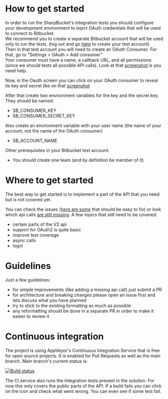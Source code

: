# How to get started

In order to run the SharpBucket's integration tests you should configure your development environment to inject OAuth credentials that will be used to connect to Bitbucket.  
We recommend you to create a separate Bitbucket account that will be used only to run the tests. (log out and go [here](https://bitbucket.org/account/signup/) to create your test account)  
Then in that test account you will need to create an OAuth Consumer. For that, go to "Settings > OAuth > Add consumer"  
Your consumer must have a name, a callback URL, and all permissions (since we should tests all possible API calls). Look at that [screenshot](./Assets/OauthConsumerConfig.png) is you need help.

Now, in the Oauth screen you can click on your OAuth consumer to reveal its key and secret like on that [screenshot](./Assets/OauthConsumerKeyAndSecret.png)

After that create two environment variables for the key and the secret key. They should be named:
- SB_CONSUMER_KEY
- SB_CONSUMER_SECRET_KEY

Also create an environment variable with your user name (the name of your account, not the name of the OAuth consumer)
- SB_ACCOUNT_NAME

Other prerequisites in your Bitbucket test account:
- You should create one team (and by definition be member of it)

# Where to get started

The best way to get started is to implement a part of the API that you need but is not covered yet. 

You can check the issues ([here are some](https://github.com/MitjaBezensek/SharpBucket/labels/easy-fix) that should be easy to fix) or look which api calls [are still missing](https://github.com/MitjaBezensek/SharpBucket/blob/master/Coverage.md). A few topics that still need to be covered:
- certain parts of the V2 api
- support for OAuth2 is quite basic
- improve test coverage
- async calls
- logo!

# Guidelines

Just a few guidelines:
- for simple improvements (like adding a missing api call) just submit a PR 
- for architecture and breaking changes please open an issue first and lets discuss what you have planned
- try to stick to the existing formatting as much as possible
- any reformatting should be done in a separate PR in order to make it easier to review it

# Continuous integration

The project is using AppVeyor's Continuous Integration Service that is free for open source projects. It is enabled for Pull Requests as well as the main branch. Main branch's current status is:

[![Build status](https://ci.appveyor.com/api/projects/status/jtlni3j2fq3j6pxy/branch/master)](https://ci.appveyor.com/project/MitjaBezenek/sharpbucket/branch/master)

The CI service also runs the Integration tests present in the solution. For now this only covers the public parts of the API. If a build fails you can click on the icon and check what went wrong. You can even see if some test fail.
